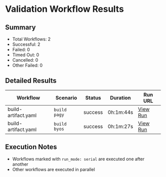 # Validation Workflow Results

## Summary
- Total Workflows: 2
- Successful: 2
- Failed: 0
- Timed Out: 0
- Cancelled: 0
- Other Failed: 0

## Detailed Results

| Workflow | Scenario | Status | Duration | Run URL |
|----------|----------|---------|-----------|----------|
| build-artifact.yaml | `build pagy` | success | 0h:1m:44s | [View Run](https://github.com/azure-javaee/rhel-jboss-templates/actions/runs/16395698781) |
| build-artifact.yaml | `build byos` | success | 0h:1m:27s | [View Run](https://github.com/azure-javaee/rhel-jboss-templates/actions/runs/16395699468) |


## Execution Notes
- Workflows marked with `run_mode: serial` are executed one after another
- Other workflows are executed in parallel
